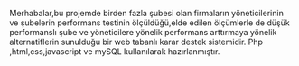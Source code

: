Merhabalar,bu projemde birden fazla şubesi olan firmaların yöneticilerinin ve şubelerin performans testinin ölçüldüğü,elde edilen ölçümlerle de düşük performanslı şube ve yöneticilere yönelik
performans arttırmaya yönelik alternatiflerin sunulduğu bir web tabanlı karar destek sistemidir.
Php ,html,css,javascript ve mySQL kullanılarak hazırlanmıştır.

